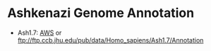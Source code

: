 # Ashkenazi Genome Annotation

* Ash1.7: [AWS](https://ashkenazi-genome.s3.us-east-2.amazonaws.com/Annotation/index.html) or ftp://ftp.ccb.jhu.edu/pub/data/Homo_sapiens/Ash1.7/Annotation
